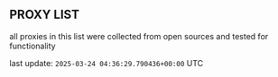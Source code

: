 ## PROXY LIST

all proxies in this list were collected from open sources and tested for functionality

last update: `2025-03-24 04:36:29.790436+00:00` UTC